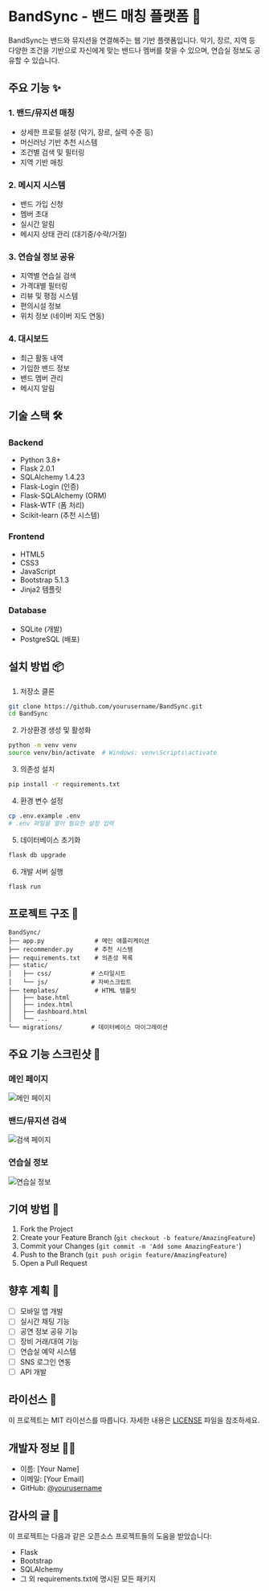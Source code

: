 # BandSync - 밴드 매칭 플랫폼 🎸

BandSync는 밴드와 뮤지션을 연결해주는 웹 기반 플랫폼입니다. 악기, 장르, 지역 등 다양한 조건을 기반으로 자신에게 맞는 밴드나 멤버를 찾을 수 있으며, 연습실 정보도 공유할 수 있습니다.

## 주요 기능 ✨

### 1. 밴드/뮤지션 매칭

- 상세한 프로필 설정 (악기, 장르, 실력 수준 등)
- 머신러닝 기반 추천 시스템
- 조건별 검색 및 필터링
- 지역 기반 매칭

### 2. 메시지 시스템

- 밴드 가입 신청
- 멤버 초대
- 실시간 알림
- 메시지 상태 관리 (대기중/수락/거절)

### 3. 연습실 정보 공유

- 지역별 연습실 검색
- 가격대별 필터링
- 리뷰 및 평점 시스템
- 편의시설 정보
- 위치 정보 (네이버 지도 연동)

### 4. 대시보드

- 최근 활동 내역
- 가입한 밴드 정보
- 밴드 멤버 관리
- 메시지 알림

## 기술 스택 🛠

### Backend

- Python 3.8+
- Flask 2.0.1
- SQLAlchemy 1.4.23
- Flask-Login (인증)
- Flask-SQLAlchemy (ORM)
- Flask-WTF (폼 처리)
- Scikit-learn (추천 시스템)

### Frontend

- HTML5
- CSS3
- JavaScript
- Bootstrap 5.1.3
- Jinja2 템플릿

### Database

- SQLite (개발)
- PostgreSQL (배포)

## 설치 방법 📦

1. 저장소 클론

```bash
git clone https://github.com/yourusername/BandSync.git
cd BandSync
```

2. 가상환경 생성 및 활성화

```bash
python -m venv venv
source venv/bin/activate  # Windows: venv\Scripts\activate
```

3. 의존성 설치

```bash
pip install -r requirements.txt
```

4. 환경 변수 설정

```bash
cp .env.example .env
# .env 파일을 열어 필요한 설정 입력
```

5. 데이터베이스 초기화

```bash
flask db upgrade
```

6. 개발 서버 실행

```bash
flask run
```

## 프로젝트 구조 📁

```
BandSync/
├── app.py              # 메인 애플리케이션
├── recommender.py      # 추천 시스템
├── requirements.txt    # 의존성 목록
├── static/
│   ├── css/           # 스타일시트
│   └── js/            # 자바스크립트
├── templates/          # HTML 템플릿
│   ├── base.html
│   ├── index.html
│   ├── dashboard.html
│   └── ...
└── migrations/        # 데이터베이스 마이그레이션
```

## 주요 기능 스크린샷 📸

### 메인 페이지

![메인 페이지](screenshots/main.png)

### 밴드/뮤지션 검색

![검색 페이지](screenshots/search.png)

### 연습실 정보

![연습실 정보](screenshots/practice-room.png)

## 기여 방법 🤝

1. Fork the Project
2. Create your Feature Branch (`git checkout -b feature/AmazingFeature`)
3. Commit your Changes (`git commit -m 'Add some AmazingFeature'`)
4. Push to the Branch (`git push origin feature/AmazingFeature`)
5. Open a Pull Request

## 향후 계획 🚀

- [ ] 모바일 앱 개발
- [ ] 실시간 채팅 기능
- [ ] 공연 정보 공유 기능
- [ ] 장비 거래/대여 기능
- [ ] 연습실 예약 시스템
- [ ] SNS 로그인 연동
- [ ] API 개발

## 라이선스 📝

이 프로젝트는 MIT 라이선스를 따릅니다. 자세한 내용은 [LICENSE](LICENSE) 파일을 참조하세요.

## 개발자 정보 👨‍💻

- 이름: [Your Name]
- 이메일: [Your Email]
- GitHub: [@yourusername](https://github.com/yourusername)

## 감사의 글 🙏

이 프로젝트는 다음과 같은 오픈소스 프로젝트들의 도움을 받았습니다:

- Flask
- Bootstrap
- SQLAlchemy
- 그 외 requirements.txt에 명시된 모든 패키지
